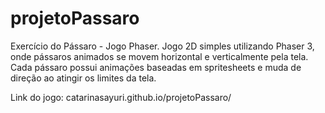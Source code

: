 # projetoPassaro
Exercício do Pássaro - Jogo Phaser. Jogo 2D simples utilizando Phaser 3, onde pássaros animados se movem horizontal e verticalmente pela tela. Cada pássaro possui animações baseadas em spritesheets e muda de direção ao atingir os limites da tela.

Link do jogo: catarinasayuri.github.io/projetoPassaro/

